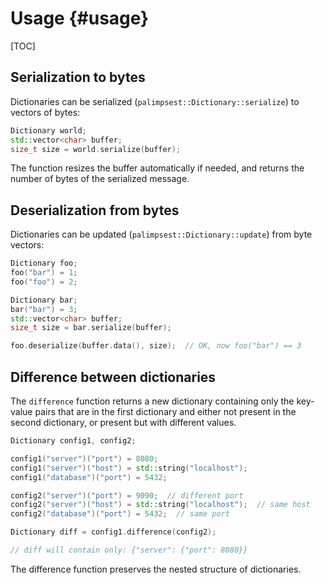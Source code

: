 # Usage {#usage}

[TOC]

## Serialization to bytes

Dictionaries can be serialized (`palimpsest::Dictionary::serialize`) to vectors of bytes:

```cpp
Dictionary world;
std::vector<char> buffer;
size_t size = world.serialize(buffer);
```

The function resizes the buffer automatically if needed, and returns the number of bytes of the serialized message.

## Deserialization from bytes

Dictionaries can be updated (`palimpsest::Dictionary::update`) from byte vectors:

```cpp
Dictionary foo;
foo("bar") = 1;
foo("foo") = 2;

Dictionary bar;
bar("bar") = 3;
std::vector<char> buffer;
size_t size = bar.serialize(buffer);

foo.deserialize(buffer.data(), size);  // OK, now foo("bar") == 3
```

## Difference between dictionaries

The `difference` function returns a new dictionary containing only the key-value pairs that are in the first dictionary and either not present in the second dictionary, or present but with different values.

```cpp
Dictionary config1, config2;

config1("server")("port") = 8080;
config1("server")("host") = std::string("localhost");
config1("database")("port") = 5432;

config2("server")("port") = 9090;  // different port
config2("server")("host") = std::string("localhost");  // same host
config2("database")("port") = 5432;  // same port

Dictionary diff = config1.difference(config2);

// diff will contain only: {"server": {"port": 8080}}
```

The difference function preserves the nested structure of dictionaries.
